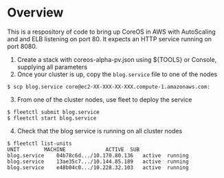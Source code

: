 # Overview

This is a respository of code to bring up CoreOS in AWS with
AutoScaling and and ELB listening on port 80.  It expects an HTTP service
running on port 8080.

1. Create a stack with coreos-alpha-pv.json using ${TOOLS} or Console,
   supplying all parameters
2. Once your cluster is up, copy the `blog.service` file to one of the nodes
```
$ scp blog.service core@ec2-XX-XXX-XX-XXX.compute-1.amazonaws.com:
```
3. From one of the cluster nodes, use fleet to deploy the service
```
$ fleetctl submit blog.service
$ fleetctl start blog.service
```
4. Check that the blog service is running on all cluster nodes
```
$ fleetctl list-units
UNIT		MACHINE				ACTIVE	SUB
blog.service	04b78c6d.../10.170.80.136	active	running
blog.service	13ae35c7.../10.144.85.189	active	running
blog.service	e48b04c0.../10.228.32.103	active	running
```
